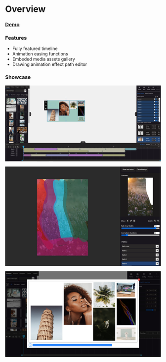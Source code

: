 # Overview

### [Demo](https://andreschmx.github.io/Animation-app/index.html)

### Features

* Fully featured timeline
* Animation easing functions
* Embeded media assets gallery 
* Drawing animation effect path editor

### Showcase

![](./showcase/animation.JPG)

![](./showcase/path-designer.JPG)

![](./showcase/preview.JPG)

